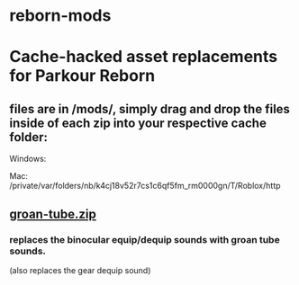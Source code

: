 # reborn-mods
# Cache-hacked asset replacements for Parkour Reborn

## files are in /mods/, simply drag and drop the files inside of each zip into your respective cache folder:
Windows: 

Mac: /private/var/folders/nb/k4cj18v52r7cs1c6qf5fm_rm0000gn/T/Roblox/http

## [groan-tube.zip](https://github.com/Rattticus/reborn-mods/blob/main/mods/groan-tube.zip)
### replaces the binocular equip/dequip sounds with groan tube sounds.
(also replaces the gear dequip sound)
